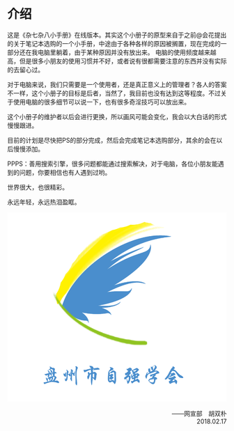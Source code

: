 # 介绍

这是《杂七杂八小手册》在线版本。其实这个小册子的原型来自于之前@会花提出的关于笔记本选购的一个小手册，中途由于各种各样的原因被搁置，现在完成的一部分还在我电脑里躺着，由于某种原因并没有放出来。
电脑的使用频度越来越高，但是很多小朋友的使用习惯并不好，或者说有很都需要注意的东西并没有实际的去留心过。

对于电脑来说，我们只需要是一个使用者，还是真正意义上的管理者？各人的答案不一样，这个小册子的目标是后者，当然了，我目前也没有达到这等程度。不过关于使用电脑的很多细节可以说一下，也有很多奇淫技巧可以放出来。

这个小册子的维护者以后会进行更换，所以画风可能会变化，我会以大白话的形式慢慢跟进。

目前的计划是尽快把PS的部分完成，然后会完成笔记本选购部分，其余的会在以后慢慢添加。

PPPS：善用搜索引擎，很多问题都能通过搜索解决，对于电脑，各位小朋友能遇到的问题，你要相信也有人遇到过哟。

世界很大，也很精彩。

永远年轻，永远热泪盈眶。

![](会徽.png)

<p align="right">
——网宣部　胡双朴
<br>
2018.02.17
</p>